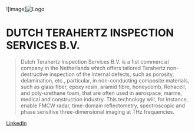 ![image]![Logo](https://user-images.githubusercontent.com/113699308/190680211-c2a01f83-8c93-45d4-ba0e-765a62a7cb26.jpg)



# DUTCH TERAHERTZ INSPECTION SERVICES B.V.

> Dutch Terahertz Inspection Services B.V. is a fist commercial company in the Netherlands which offers tailored Terahertz non-destructive inspection of the internal defects, such as porosity, delamination, etc., particular, in non-conducting composite materials, such as glass fiber, epoxy resin, aramid fibre, honeycomb, Rohacell, and poly-urethane foam, that are often used in aerospace, marine, medical and construction industry. This technology will, for instance, enable FMCW radar, time-domain reflectometry, spectroscopic and phase sensitive three-dimensional imaging at THz frequencies. 
>  


[LinkedIn](https://www.linkedin.com/in/alena-belitskaya-97488a109/)
